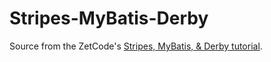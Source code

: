 # Stripes-MyBatis-Derby
Source from the ZetCode's <a href="http://zetcode.com/java/stripesmybatisderby/">Stripes, MyBatis, &amp; Derby tutorial</a>.
